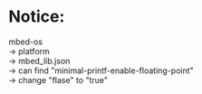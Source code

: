 # Notice:
mbed-os<br>
-> platform<br>
-> mbed_lib.json<br>
-> can find "minimal-printf-enable-floating-point"<br>
-> change "flase" to "true"
